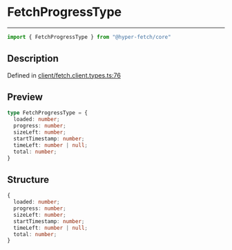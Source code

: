 

# FetchProgressType

<div class="api-docs__separator" data-reactroot="">

---

</div><div class="api-docs__import" data-reactroot="">

```ts
import { FetchProgressType } from "@hyper-fetch/core"
```

</div><div class="api-docs__section">

## Description

</div><div class="api-docs__description"><span class="api-docs__do-not-parse">



</span></div><p class="api-docs__definition">

Defined in [client/fetch.client.types.ts:76](https://github.com/BetterTyped/hyper-fetch/blob/2ce105c7/packages/core/src/client/fetch.client.types.ts#L76)

</p><div class="api-docs__section">

## Preview

</div><div class="api-docs__preview type">

```ts
type FetchProgressType = {
  loaded: number; 
  progress: number; 
  sizeLeft: number; 
  startTimestamp: number; 
  timeLeft: number | null; 
  total: number; 
}
```

</div><div class="api-docs__section">

## Structure

</div><div class="api-docs__returns">

```ts
{
  loaded: number;
  progress: number;
  sizeLeft: number;
  startTimestamp: number;
  timeLeft: number | null;
  total: number;
}
```

</div>